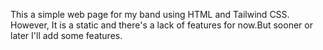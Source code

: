 This a simple web page for my band using HTML and Tailwind CSS. 
However, It is a static and there's a lack of features for now.But sooner or later I'll add some features.
